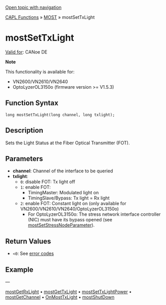[Open topic with navigation](../../../../../CANoeDEFamily.htm#Topics/CAPLFunctions/MOST/Functions/CAPLfunctionMOSTSetTxLight.md)

[CAPL Functions](../../CAPLfunctions.md) » [MOST](../CAPLfunctionsMOSTOverview.md) » mostSetTxLight

# mostSetTxLight

[Valid for](../../../Shared/FeatureAvailability.md):  CANoe DE

**Note**

This functionality is available for:

- VN2600/VN2610/VN2640
- OptoLyzerOL3150o (firmware version >= V1.5.3)

## Function Syntax

`long mostSetTxLight(long channel, long txlight);`

## Description

Sets the Light Status at the Fiber Optical Transmitter (FOT).

## Parameters

- **channel**: Channel of the interface to be queried
- **txlight**:
  - `0`: disable FOT: Tx light off
  - `1`: enable FOT:  
    - TimingMaster: Modulated light on
    - TimingSlave/Bypass: Tx light = Rx light
  - `2`: enable FOT: Constant light on (only available for VN2600/VN2610/VN2640/OptoLyzerOL3150o)
    - For OptoLyzerOL3150o: The stress network interface controller (NIC) must have its bypass opened (see [mostSetStressNodeParameter](CAPLfunctionMOSTSetGetStressNodeParameter.md)).

## Return Values

- `<0`: See [error codes](../CAPLfunctionsMOSTErrorCodes.md)

## Example

—

[mostGetRxLight](CAPLfunctionMOSTGetRxLight.md) • [mostGetTxLight](CAPLfunctionMOSTGetTxLight.md) • [mostSetTxLightPower](CAPLfunctionMOSTSetTxLightPower.md) • [mostGetChannel](CAPLfunctionMOSTGetChannel.md) • [OnMostTxLight](../EventProcedures/CAPLfunctionOnMOSTTXLight.md) • [mostShutDown](CAPLfunctionMOSTShutDown.md)
